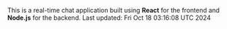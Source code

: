 This is a real-time chat application built using **React** for the frontend and **Node.js** for the backend.
Last updated: Fri Oct 18 03:16:08 UTC 2024
